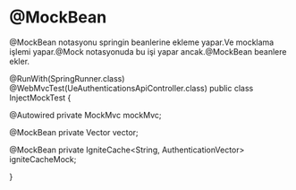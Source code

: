 # @MockBean

@MockBean notasyonu springin beanlerine ekleme yapar.Ve mocklama işlemi yapar.@Mock notasyonuda bu işi yapar ancak.@MockBean beanlere ekler.

@RunWith(SpringRunner.class)
@WebMvcTest(UeAuthenticationsApiController.class)
public class InjectMockTest {

  @Autowired private MockMvc mockMvc;

  @MockBean 
  private Vector vector;

  @MockBean 
  private IgniteCache<String, AuthenticationVector> igniteCacheMock;


}
